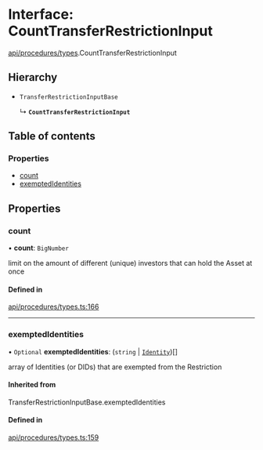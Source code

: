 # Interface: CountTransferRestrictionInput

[api/procedures/types](../wiki/api.procedures.types).CountTransferRestrictionInput

## Hierarchy

- `TransferRestrictionInputBase`

  ↳ **`CountTransferRestrictionInput`**

## Table of contents

### Properties

- [count](../wiki/api.procedures.types.CountTransferRestrictionInput#count)
- [exemptedIdentities](../wiki/api.procedures.types.CountTransferRestrictionInput#exemptedidentities)

## Properties

### count

• **count**: `BigNumber`

limit on the amount of different (unique) investors that can hold the Asset at once

#### Defined in

[api/procedures/types.ts:166](https://github.com/PolymeshAssociation/polymesh-sdk/blob/339b7503/src/api/procedures/types.ts#L166)

___

### exemptedIdentities

• `Optional` **exemptedIdentities**: (`string` \| [`Identity`](../wiki/api.entities.Identity.Identity))[]

array of Identities (or DIDs) that are exempted from the Restriction

#### Inherited from

TransferRestrictionInputBase.exemptedIdentities

#### Defined in

[api/procedures/types.ts:159](https://github.com/PolymeshAssociation/polymesh-sdk/blob/339b7503/src/api/procedures/types.ts#L159)
